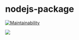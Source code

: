 # nodejs-package
[![Maintainability](https://api.codeclimate.com/v1/badges/b4174ee7f828f10066da/maintainability)](https://codeclimate.com/github/ArkadyKid/frontend-project-lvl1/maintainability)

![](https://github.com/ArkadyKid/frontend-project-lvl1/.github/workflows/node.yml/badge.svg)
